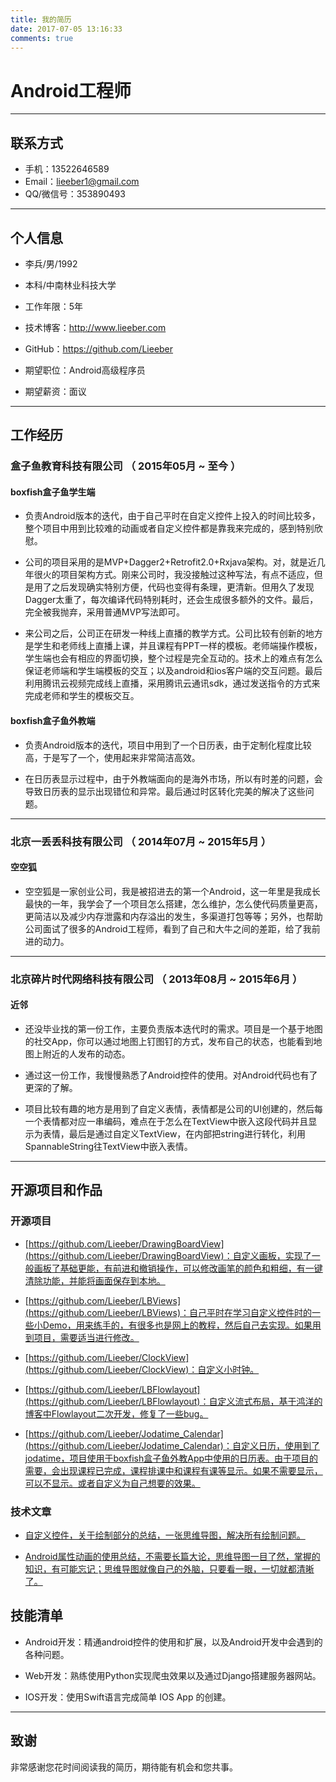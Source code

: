 ```yaml
---
title: 我的简历
date: 2017-07-05 13:16:33
comments: true
---
```


# Android工程师

---

## 联系方式

- 手机：13522646589
- Email：lieeber1@gmail.com 
- QQ/微信号：353890493

---

## 个人信息

 - 李兵/男/1992 
 - 本科/中南林业科技大学 
 - 工作年限：5年
 - 技术博客：http://www.lieeber.com 
 - GitHub：https://github.com/Lieeber 
 
 - 期望职位：Android高级程序员
 - 期望薪资：面议

---

## 工作经历

### 盒子鱼教育科技有限公司 （ 2015年05月 ~ 至今 ）

#### boxfish盒子鱼学生端 

- 负责Android版本的迭代，由于自己平时在自定义控件上投入的时间比较多，整个项目中用到比较难的动画或者自定义控件都是靠我来完成的，感到特别欣慰。

- 公司的项目采用的是MVP+Dagger2+Retrofit2.0+Rxjava架构。对，就是近几年很火的项目架构方式。刚来公司时，我没接触过这种写法，有点不适应，但是用了之后发现确实特别方便，代码也变得有条理，更清新。但用久了发现Dagger太重了，每次编译代码特别耗时，还会生成很多额外的文件。最后，完全被我抛弃，采用普通MVP写法即可。

- 来公司之后，公司正在研发一种线上直播的教学方式。公司比较有创新的地方是学生和老师线上直播上课，并且课程有PPT一样的模板。老师端操作模板，学生端也会有相应的界面切换，整个过程是完全互动的。技术上的难点有怎么保证老师端和学生端模板的交互；以及android和ios客户端的交互问题。最后利用腾讯云视频完成线上直播，采用腾讯云通讯sdk，通过发送指令的方式来完成老师和学生的模板交互。

#### boxfish盒子鱼外教端 
- 负责Android版本的迭代，项目中用到了一个日历表，由于定制化程度比较高，于是写了一个，使用起来非常简洁高效。

- 在日历表显示过程中，由于外教端面向的是海外市场，所以有时差的问题，会导致日历表的显示出现错位和异常。最后通过时区转化完美的解决了这些问题。

 ---
 
### 北京一丢丢科技有限公司 （ 2014年07月 ~ 2015年5月 ）

#### 空空狐
- 空空狐是一家创业公司，我是被招进去的第一个Android，这一年里是我成长最快的一年，我学会了一个项目怎么搭建，怎么维护，怎么使代码质量更高，更简洁以及减少内存泄露和内存溢出的发生，多渠道打包等等；另外，也帮助公司面试了很多的Android工程师，看到了自己和大牛之间的差距，给了我前进的动力。

 ---

### 北京碎片时代网络科技有限公司 （ 2013年08月 ~ 2015年6月 ）

#### 近邻
- 还没毕业找的第一份工作，主要负责版本迭代时的需求。项目是一个基于地图的社交App，你可以通过地图上钉图钉的方式，发布自己的状态，也能看到地图上附近的人发布的动态。

- 通过这一份工作，我慢慢熟悉了Android控件的使用。对Android代码也有了更深的了解。

- 项目比较有趣的地方是用到了自定义表情，表情都是公司的UI创建的，然后每一个表情都对应一串编码，难点在于怎么在TextView中嵌入这段代码并且显示为表情，最后是通过自定义TextView，在内部把string进行转化，利用SpannableString往TextView中嵌入表情。

 ---

## 开源项目和作品

### 开源项目

 - [https://github.com/Lieeber/DrawingBoardView](https://github.com/Lieeber/DrawingBoardView)：自定义画板，实现了一般画板了基础更能，有前进和撤销操作，可以修改画笔的颜色和粗细，有一键清除功能，并能将画面保存到本地。
 
 - [https://github.com/Lieeber/LBViews](https://github.com/Lieeber/LBViews)：自己平时在学习自定义控件时的一些小Demo，用来练手的，有很多也是网上的教程，然后自己去实现。如果用到项目，需要适当进行修改。
 
 - [https://github.com/Lieeber/ClockView](https://github.com/Lieeber/ClockView)：自定义小时钟。
 
 - [https://github.com/Lieeber/LBFlowlayout](https://github.com/Lieeber/LBFlowlayout)：自定义流式布局，基于鸿洋的博客中Flowlayout二次开发，修复了一些bug。
 
 - [https://github.com/Lieeber/Jodatime_Calendar](https://github.com/Lieeber/Jodatime_Calendar)：自定义日历，使用到了jodatime，项目使用于boxfish盒子鱼外教App中使用的日历表。由于项目的需要，会出现课程已完成，课程排课中和课程有课等显示。如果不需要显示，可以不显示。或者自定义为自己想要的效果。


### 技术文章

- [自定义控件，关于绘制部分的总结，一张思维导图，解决所有绘制问题。](http://www.lieeber.com/2017/08/30/%E8%87%AA%E5%AE%9A%E4%B9%89%E6%8E%A7%E4%BB%B6-%E8%87%AA%E5%AE%9A%E4%B9%89%E7%BB%98%E5%88%B6/)

- [Android属性动画的使用总结，不需要长篇大论，思维导图一目了然，掌握的知识，有可能忘记；思维导图就像自己的外脑，只要看一眼，一切就都清晰了。](http://www.lieeber.com/2017/11/12/%E8%87%AA%E5%AE%9A%E4%B9%89%E6%8E%A7%E4%BB%B6-%E5%B1%9E%E6%80%A7%E5%8A%A8%E7%94%BB/) 

## 技能清单

- Android开发：精通android控件的使用和扩展，以及Android开发中会遇到的各种问题。

- Web开发：熟练使用Python实现爬虫效果以及通过Django搭建服务器网站。

- IOS开发：使用Swift语言完成简单 IOS App 的创建。

---

## 致谢
非常感谢您花时间阅读我的简历，期待能有机会和您共事。


